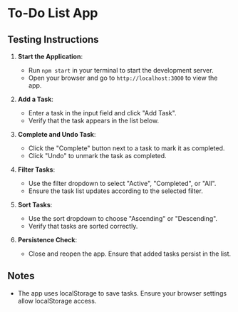 # To-Do List App

## Testing Instructions

1. **Start the Application**:
   - Run `npm start` in your terminal to start the development server.
   - Open your browser and go to `http://localhost:3000` to view the app.

2. **Add a Task**:
   - Enter a task in the input field and click "Add Task".
   - Verify that the task appears in the list below.

3. **Complete and Undo Task**:
   - Click the "Complete" button next to a task to mark it as completed.
   - Click "Undo" to unmark the task as completed.

4. **Filter Tasks**:
   - Use the filter dropdown to select "Active", "Completed", or "All".
   - Ensure the task list updates according to the selected filter.

5. **Sort Tasks**:
   - Use the sort dropdown to choose "Ascending" or "Descending".
   - Verify that tasks are sorted correctly.

6. **Persistence Check**:
   - Close and reopen the app. Ensure that added tasks persist in the list.

## Notes
- The app uses localStorage to save tasks. Ensure your browser settings allow localStorage access.
